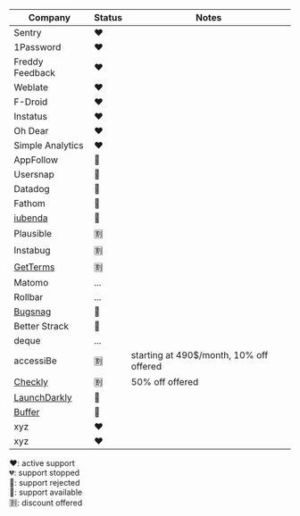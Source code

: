Company | Status | Notes |
| ------------ | ------------- | ------------- |
Sentry | ❤️ |
1Password | ❤️ |
Freddy Feedback | ❤️ |
Weblate | ❤️ |
F-Droid | ❤️ |
Instatus | ❤️ |
Oh Dear | ❤️ |
Simple Analytics | ❤️ |
AppFollow | 🛑 |
Usersnap | 🛑 |
Datadog | 🛑 |
Fathom | 🛑 |
[iubenda](https://www.iubenda.com/) | 🛑 |
Plausible | 🈹 |
Instabug | 🈹 |
[GetTerms](https://getterms.io/) | 🈹 |
Matomo | ... |
Rollbar | ... |
[Bugsnag](https://www.bugsnag.com/open-source) | 🙏 |
Better Strack | 🙏
deque | ... |
accessiBe | 🈹 | starting at 490$/month, 10% off offered
[Checkly](https://www.checklyhq.com/) | 🈹 | 50% off offered
[LaunchDarkly](https://launchdarkly.com/) | 🙏 |
[Buffer](https://buffer.com/) | 🛑 |
xyz | ❤️ |
xyz | ❤️ |

❤️: active support  
💔: support stopped  
🛑: support rejected  
🙏: support available  
🈹: discount offered
